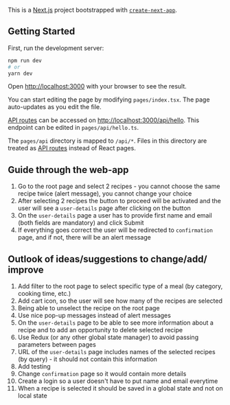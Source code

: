 This is a [Next.js](https://nextjs.org/) project bootstrapped with [`create-next-app`](https://github.com/vercel/next.js/tree/canary/packages/create-next-app).

## Getting Started

First, run the development server:

```bash
npm run dev
# or
yarn dev
```

Open [http://localhost:3000](http://localhost:3000) with your browser to see the result.

You can start editing the page by modifying `pages/index.tsx`. The page auto-updates as you edit the file.

[API routes](https://nextjs.org/docs/api-routes/introduction) can be accessed on [http://localhost:3000/api/hello](http://localhost:3000/api/hello). This endpoint can be edited in `pages/api/hello.ts`.

The `pages/api` directory is mapped to `/api/*`. Files in this directory are treated as [API routes](https://nextjs.org/docs/api-routes/introduction) instead of React pages.

## Guide through the web-app

1. Go to the root page and select 2 recipes - you cannot choose the same recipe twice (alert message), you cannot change your choice
2. After selecting 2 recipes the button to proceed will be activated and the user will see a `user-details` page after clicking on the button
3. On the `user-details` page a user has to provide first name and email (both fields are mandatory) and click Submit
4. If everything goes correct the user will be redirected to `confirmation` page, and if not, there will be an alert message

## Outlook of ideas/suggestions to change/add/ improve

1. Add filter to the root page to select specific type of a meal (by category, cooking time, etc.)
2. Add cart icon, so the user will see how many of the recipes are selected
3. Being able to unselect the recipe on the root page
4. Use nice pop-up messages instead of alert messages
5. On the `user-details` page to be able to see more information about a recipe and to add an opportunity to delete selected recipe
6. Use Redux (or any other global state manager) to avoid passing parameters between pages
7. URL of the `user-details` page includes names of the selected recipes (by query) - it should not contain this information
8. Add testing
9. Change `confirmation` page so it would contain more details
10. Create a login so a user doesn't have to put name and email everytime
11. When a recipe is selected it should be saved in a global state and not on local state


